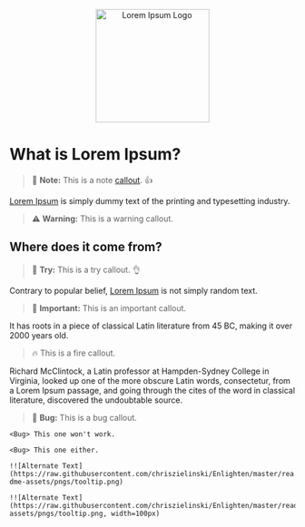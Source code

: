 <p align="center">
    <img src="https://assets0.domestika.org/project-items/001/654/590/lorem_vector1-big.jpg?1467128298" alt="Lorem Ipsum Logo" height="200px">
</p>

What is Lorem Ipsum? 
=====================

> 📌 **Note:** This is a note <a href="https://en.wikipedia.org/wiki/Callout" target="_blank">callout</a>. 👍

<a href="https://www.lipsum.com" target="_blank">Lorem Ipsum</a> is simply dummy text of the printing and typesetting industry.

> ⚠️ **Warning:** This is a warning callout.

Where does it come from?
------------------------

> 🎡 **Try:** This is a try callout. 👌

Contrary to popular belief, [Lorem Ipsum](https://www.lipsum.com) is not simply random text.

> 📣 **Important:** This is an important callout.

It has roots in a piece of classical Latin literature from 45 BC, making it over 2000 years old.

> 🔥 This is a fire callout.
 
 Richard McClintock, a Latin professor at Hampden-Sydney College in Virginia, looked up one of the more obscure Latin words, consectetur, from a Lorem Ipsum passage, and going through the cites of the word in classical literature, discovered the undoubtable source.

> 🐞 **Bug:** This is a bug callout.

`<Bug> This one won't work.`

    <Bug> This one either.


`!![Alternate Text](https://raw.githubusercontent.com/chriszielinski/Enlighten/master/readme-assets/pngs/tooltip.png)`


	!![Alternate Text](https://raw.githubusercontent.com/chriszielinski/Enlighten/master/readme-assets/pngs/tooltip.png, width=100px)

